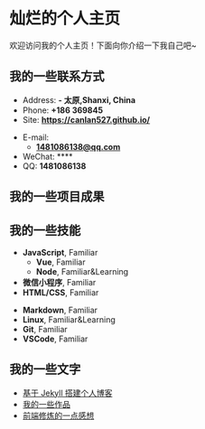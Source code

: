 # 灿烂的个人主页

欢迎访问我的个人主页！下面向你介绍一下我自己吧~

<!-- slide -->

## 我的一些联系方式

- Address: **- 太原,Shanxi, China**
- Phone: **+186 369845**
- Site: **<https://canlan527.github.io/>**

<!-- slide vertical=true -->

- E-mail:
  - **1481086138@qq.com**
- WeChat: ****
- QQ: **1481086138**

<!-- slide -->


## 我的一些项目成果

<!-- slide vertical=true -->
 

<!-- slide -->
## 我的一些技能

<!-- slide vertical=true -->

- **JavaScript**, Familiar
  - **Vue**, Familiar
  - **Node**, Familiar&Learning
- **微信小程序**, Familiar
- **HTML/CSS**, Familiar

<!-- slide vertical=true -->

- **Markdown**, Familiar
- **Linux**, Familiar&Learning
- **Git**, Familiar
- **VSCode**, Familiar

<!-- slide -->

<!-- slide -->

## 我的一些文字

- [基于 Jekyll 搭建个人博客](https://canlan527.github.io/#/)
- [我的一些作品](https://canlan527.github.io/#/)
- [前端修炼的一点感想](https://canlan527.github.io/#/)



